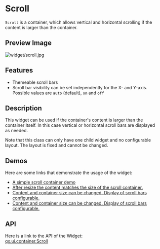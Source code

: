 Scroll
======

`Scroll` is a container, which allows vertical and horizontal scrolling
if the content is larger than the container.

Preview Image
-------------

![widget/scroll.jpg](/pages/widget/scroll.jpg)

Features
--------

-   Themeable scroll bars
-   Scroll bar visibility can be set independently for the X- and
    Y-axis. Possible values are `auto` (default), `on` and `off`

Description
-----------

This widget can be used if the container's content is larger than the
container itself. In this case vertical or horizontal scroll bars are
displayed as needed.

Note that this class can only have one child widget and no configurable
layout. The layout is fixed and cannot be changed.

Demos
-----

Here are some links that demonstrate the usage of the widget:

-   [A simple scroll container
    demo](http://demo.qooxdoo.org/%{version}/demobrowser/#ui~ScrollContainer.html)
-   [After resize the content matches the size of the scroll
    container.](http://demo.qooxdoo.org/%{version}/demobrowser/#test~ScrollContainer_ResizeMatch.html)
-   [Content and container size can be changed. Display of scroll bars
    configurable.](http://demo.qooxdoo.org/%{version}/demobrowser/#test~ScrollContainer_EdgeCaseWidth.html)
-   [Content and container size can be changed. Display of scroll bars
    configurable.](http://demo.qooxdoo.org/%{version}/demobrowser/#test~ScrollContainer_EdgeCaseHeight.html)

API
---

Here is a link to the API of the Widget:\
[qx.ui.container.Scroll](http://demo.qooxdoo.org/%{version}/apiviewer/index.html#qx.ui.container.Scroll)
